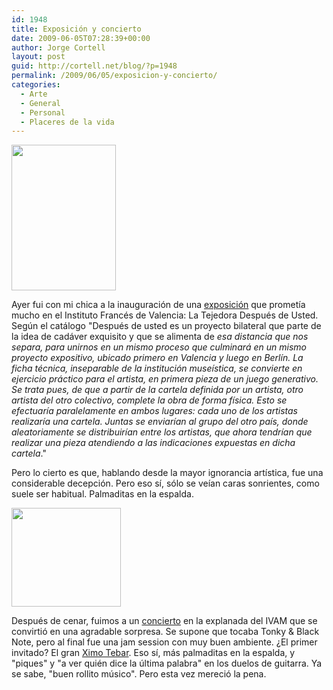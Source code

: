 ```yaml
---
id: 1948
title: Exposición y concierto
date: 2009-06-05T07:28:39+00:00
author: Jorge Cortell
layout: post
guid: http://cortell.net/blog/?p=1948
permalink: /2009/06/05/exposicion-y-concierto/
categories:
  - Arte
  - General
  - Personal
  - Placeres de la vida
---
```

<img class="aligncenter" title="cartel exposición" src="http://www.ifvalencia.com/pictures/00003185.JPG" alt="" width="167" height="233" />

Ayer fui con mi chica a la inauguración de una <a title="http://www.ifvalencia.com/es/cgi-bin/article_view.asp?sid=03020100&aid=1359" href="http://www.ifvalencia.com/es/cgi-bin/article_view.asp?sid=03020100&aid=1359" target="_blank">exposición</a> que prometía mucho en el Instituto Francés de Valencia: La Tejedora Después de Usted. Según el catálogo "Después de usted es un proyecto bilateral que parte de la idea de cadáver exquisito y que se alimenta de _esa distancia que nos separa, para unirnos en un mismo proceso que culminará en un mismo proyecto expositivo, ubicado primero en Valencia y luego en Berlín. La ficha técnica, inseparable de la institución museística, se convierte en ejercicio práctico para el artista, en primera pieza de un juego generativo. Se trata pues, de que a partir de la cartela definida por un artista, otro artista del otro colectivo, complete la obra de forma física. Esto se efectuaría paralelamente en ambos lugares: cada uno de los artistas realizaría una cartela. Juntas se enviarían al grupo del otro país, donde aleatoriamente se distribuirían entre los artistas, que ahora tendrían que realizar una pieza atendiendo a las indicaciones expuestas en dicha cartela_."

Pero lo cierto es que, hablando desde la mayor ignorancia artística, fue una considerable decepción. Pero eso sí, sólo se veían caras sonrientes, como suele ser habitual. Palmaditas en la espalda.

<img class="aligncenter" title="concierto" src="http://www.ivam.es/es/actividades/img/Blues09.jpg" alt="" width="175" height="158" />

Después de cenar, fuimos a un <a title="http://www.ivam.es/asp/ficha.asp?idpag=conciertos&tipo=actividades&id=1243946569&idioma=" href="http://www.ivam.es/asp/ficha.asp?idpag=conciertos&tipo=actividades&id=1243946569&idioma=" target="_blank">concierto</a> en la explanada del IVAM que se convirtió en una agradable sorpresa. Se supone que tocaba Tonky & Black Note, pero al final fue una jam session con muy buen ambiente. ¿El primer invitado? El gran <a title="http://www.ximotebar.com/" href="http://www.ximotebar.com/" target="_blank">Ximo Tebar</a>. Eso sí, más palmaditas en la espalda, y "piques" y "a ver quién dice la última palabra" en los duelos de guitarra. Ya se sabe, "buen rollito músico". Pero esta vez mereció la pena.